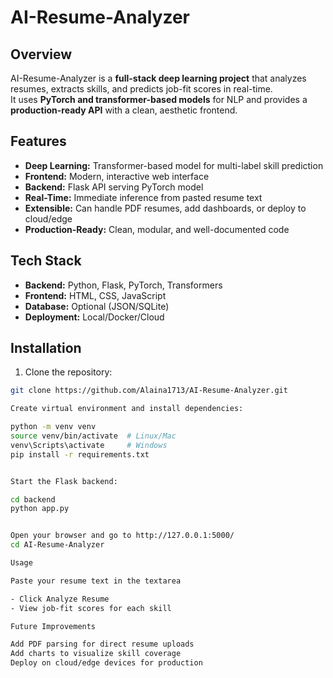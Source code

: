 # AI-Resume-Analyzer

## Overview
AI-Resume-Analyzer is a **full-stack deep learning project** that analyzes resumes, extracts skills, and predicts job-fit scores in real-time.  
It uses **PyTorch and transformer-based models** for NLP and provides a **production-ready API** with a clean, aesthetic frontend.


## Features
- **Deep Learning:** Transformer-based model for multi-label skill prediction
- **Frontend:** Modern, interactive web interface
- **Backend:** Flask API serving PyTorch model
- **Real-Time:** Immediate inference from pasted resume text
- **Extensible:** Can handle PDF resumes, add dashboards, or deploy to cloud/edge
- **Production-Ready:** Clean, modular, and well-documented code


## Tech Stack
- **Backend:** Python, Flask, PyTorch, Transformers
- **Frontend:** HTML, CSS, JavaScript
- **Database:** Optional (JSON/SQLite)
- **Deployment:** Local/Docker/Cloud


## Installation
1. Clone the repository:
```bash
git clone https://github.com/Alaina1713/AI-Resume-Analyzer.git

Create virtual environment and install dependencies:

python -m venv venv
source venv/bin/activate  # Linux/Mac
venv\Scripts\activate     # Windows
pip install -r requirements.txt


Start the Flask backend:

cd backend
python app.py


Open your browser and go to http://127.0.0.1:5000/
cd AI-Resume-Analyzer

Usage

Paste your resume text in the textarea

- Click Analyze Resume 
- View job-fit scores for each skill

Future Improvements

Add PDF parsing for direct resume uploads
Add charts to visualize skill coverage
Deploy on cloud/edge devices for production
